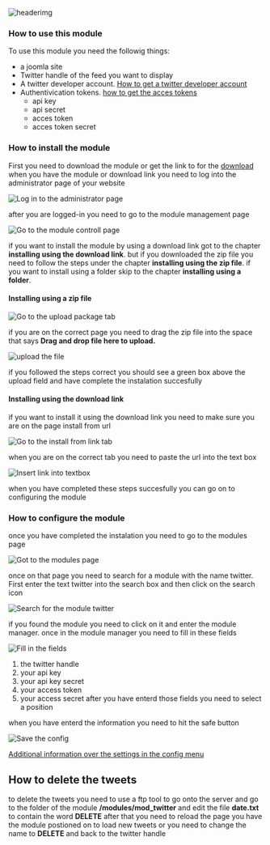 ![headerimg](https://github.com/MichelGerding/joomlaTwitterFeedModule/blob/master/images/twitter%20image.png?raw=true)
### How to use this module
To use this module you need the followig things:
- a joomla site
- Twitter handle of the feed you want to display
- A twitter developer account. [How to get a twitter developer account](https://developer.twitter.com/ "how to get a twitter developer account")
- Authentivication tokens. [how to get the acces tokens](https://developer.twitter.com/en/docs/basics/authentication/guides/access-tokens "how to get the acces tokens")
    - api key
    - api secret
    - acces token
    - acces token secret


### How to install the module
 First you need to download the module or get the link to for the [download](#download "Download link") when you have the module or download link you need to log into the administrator page of your website 
 
 ![Log in to the administrator page](https://github.com/MichelGerding/joomlaTwitterFeedModule/blob/master/images/image_login.PNG?raw=true "Log in to the administrator page")
 
 after you are logged-in you need to go to the module management page
 
 ![Go to the module controll page](https://github.com/MichelGerding/joomlaTwitterFeedModule/blob/master/images/image_install_1.PNG?raw=true "Go to the module manager")
 
 if you want to install the module by using a download link got to the chapter **installing using the download link**.
 but if you downloaded the zip file you need to follow the steps under the chapter **installing using the zip file**.
 if you want to install using a folder skip to the chapter **installing using a folder**.
 
#### Installing using a zip file
 
 ![Go to the upload package tab](https://github.com/MichelGerding/joomlaTwitterFeedModule/blob/master/images/image_install_3.PNG?raw=true "Go to the upload package tab")
 
 if you are on the correct page you need to drag the zip file into the space that says **Drag and drop file here to upload.**
 
  ![upload the file](https://github.com/MichelGerding/joomlaTwitterFeedModule/blob/master/images/image_install_2.PNG?raw=true "drag the folder into the upload field")
  
if you followed the steps correct you should see a green box above the upload field and have complete the instalation succesfully
#### Installing using the download link
if you want to install it using the download link you need to make sure you are on the page install from url

![Go to the install from link tab](https://github.com/MichelGerding/joomlaTwitterFeedModule/blob/master/images/image_install_4.PNG?raw=true "Got to the install from link tab")

when you are on the correct tab you need to paste the url into the text box

![Insert link into textbox](https://github.com/MichelGerding/joomlaTwitterFeedModule/blob/master/images/image_install_5.PNG?raw=true "Insert link into textbox")


when you have completed these steps succesfully you can go on to configuring the module
### How to configure the module
once you have completed the instalation you need to go to the modules page

![Got to the modules page](https://github.com/MichelGerding/joomlaTwitterFeedModule/blob/master/images/config_1.PNG?raw=true "Go to the modules page")

once on that page you need to search for a module with the name twitter. First enter the text twitter into the search box and then click on the search icon

![Search for the module twitter](https://github.com/MichelGerding/joomlaTwitterFeedModule/blob/master/images/config_2.PNG?raw=true "Search for the module twitter")

if you found the module you need to click on it and enter the module manager. once in the module manager you need to fill in these fields 

![Fill in the fields](https://github.com/MichelGerding/joomlaTwitterFeedModule/blob/master/images/config_3.PNG?raw=true "Fill in the fields")
1. the twitter handle
2. your api key
3. your api key secret
4. your access token
5. your access secret
after you have enterd those fields you need to select a position 

when you have enterd the information you need to hit the safe button 

![Save the config](https://github.com/MichelGerding/joomlaTwitterFeedModule/blob/master/images/config_4.PNG?raw=true "Save the config")

[Additional information over the settings in the config menu](https://github.com/MichelGerding/joomlaTwitterFeedModule/blob/master/docs/settings.md "info over de instellingen")

## How to delete the tweets
to delete the tweets you need to use a ftp tool to go onto the server and go to the folder of the module **/modules/mod_twitter** and edit the file **date.txt** to contain the word **DELETE** after that you need to reload the page you have the module postioned on to load new tweets or you need to change the name to **DELETE** and back to the twitter handle










